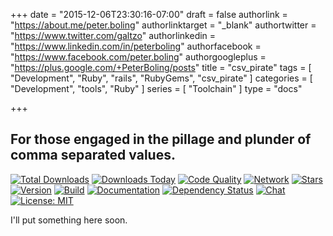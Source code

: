 +++
date = "2015-12-06T23:30:16-07:00"
draft = false
authorlink = "https://about.me/peter.boling"
authorlinktarget = "_blank"
authortwitter = "https://www.twitter.com/galtzo"
authorlinkedin = "https://www.linkedin.com/in/peterboling"
authorfacebook = "https://www.facebook.com/peter.boling"
authorgoogleplus = "https://plus.google.com/+PeterBoling/posts"
title = "csv_pirate"
tags = [ "Development", "Ruby", "rails", "RubyGems", "csv_pirate" ]
categories = [ "Development", "tools", "Ruby" ]
series = [ "Toolchain" ]
type = "docs"

+++

## For those engaged in the pillage and plunder of comma separated values.

[![Total Downloads](https://img.shields.io/gem/rt/csv_pirate.svg)](https://github.com/pboling/csv_pirate)
[![Downloads Today](https://img.shields.io/gem/rd/csv_pirate.svg)](https://github.com/pboling/csv_pirate)
[![Code Quality](https://img.shields.io/codeclimate/github/pboling/csv_pirate.svg)](https://codeclimate.com/github/pboling/csv_pirate)
[![Network](https://img.shields.io/github/forks/pboling/csv_pirate.svg?style=social)](https://github.com/pboling/csv_pirate/network)
[![Stars](https://img.shields.io/github/stars/pboling/csv_pirate.svg?style=social)](https://github.com/pboling/csv_pirate/stargazers)
[![Version](https://img.shields.io/gem/v/csv_pirate.svg)](https://rubygems.org/gems/csv_pirate)
[![Build](https://img.shields.io/travis/pboling/csv_pirate.svg)](https://travis-ci.org/pboling/csv_pirate)
[![Documentation](http://inch-ci.org/github/pboling/csv_pirate.svg)](http://inch-ci.org/github/pboling/csv_pirate)
[![Dependency Status](https://gemnasium.com/pboling/csv_pirate.svg)](https://gemnasium.com/pboling/csv_pirate)
[![Chat](https://img.shields.io/gitter/room/pboling/csv_pirate.svg)](https://gitter.im/pboling/csv_pirate)
[![License: MIT](https://img.shields.io/badge/License-MIT-yellow.svg)](https://opensource.org/licenses/MIT)

I'll put something here soon.

